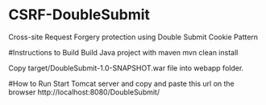 # CSRF-DoubleSubmit
Cross-site Request Forgery protection using Double Submit Cookie Pattern

#Instructions to Build
Build Java project with maven
mvn clean install

Copy target/DoubleSubmit-1.0-SNAPSHOT.war file into webapp folder.

#How to Run
Start Tomcat server and copy and paste this url on the browser
http://localhost:8080/DoubleSubmit/
